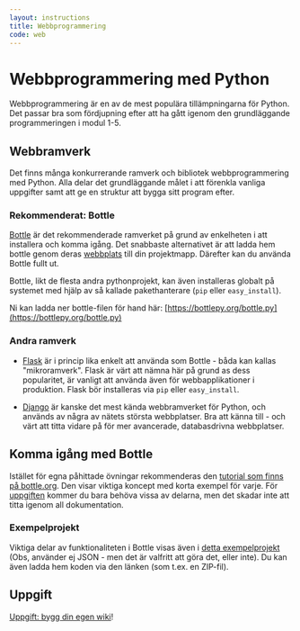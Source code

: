 ```yaml
---
layout: instructions
title: Webbprogrammering
code: web
---
```


# Webbprogrammering med Python

Webbprogrammering är en av de mest populära tillämpningarna för Python. Det passar bra som fördjupning efter att ha gått igenom den grundläggande programmeringen i modul 1-5.

<!--

## ScalableLearning - Videos om webbapplikationer

Till denna modul finns det videoinspelningar som jag gjort. De är kompletterande till föreläsningarna som vi haft i denna modul, och går igenom alla koncept grundligt. All kod som skrivs i videoinspelningarna finns även tillgänglig. För att få tillgång till dessa videos, och möjlighet att ställa frågor till videoinspelningarna så följ dessa instuktioner:

1. Surfa till [https://www.scalable-learning.com/#/](https://www.scalable-learning.com/#/) och skapa ett konto med valfri epostadress.
2. Lägg till denna kursen genom att välja  “Join Course” från menyn “Courses” och ange följande nyckel för kusen: DA354A : YELAT-29268

-->

## Webbramverk

Det finns många konkurrerande ramverk och bibliotek webbprogrammering med Python. Alla delar det grundläggande målet i att förenkla vanliga uppgifter samt att ge en struktur att bygga sitt program efter.

### Rekommenderat: Bottle

[Bottle](http://bottlepy.org/) är det rekommenderade ramverket på grund av enkelheten i att installera och komma igång. Det snabbaste alternativet är att ladda hem bottle genom deras [webbplats](http://bottlepy.org/docs/stable/) till din projektmapp. Därefter kan du använda Bottle fullt ut.

Bottle, likt de flesta andra pythonprojekt, kan även installeras globalt på systemet med hjälp av så kallade pakethanterare (`pip` eller `easy_install`).

Ni kan ladda ner bottle-filen för hand här: [https://bottlepy.org/bottle.py](https://bottlepy.org/bottle.py)

### Andra ramverk

* [Flask](http://flask.pocoo.org) är i princip lika enkelt att använda som Bottle - båda kan kallas "mikroramverk". Flask är värt att nämna här på grund as dess popularitet, är vanligt att använda även för webbapplikationer i produktion. Flask bör installeras via `pip` eller `easy_install`.

* [Django](https://www.djangoproject.com) är kanske det mest kända webbramverket för Python, och används av några av nätets största webbplatser. Bra att känna till - och värt att titta vidare på för mer avancerade, databasdrivna webbplatser.


## Komma igång med Bottle

Istället för egna påhittade övningar rekommenderas den [tutorial som finns på bottle.org](http://bottlepy.org/docs/dev/tutorial.html#quickstart-hello-world). Den visar viktiga koncept med korta exempel för varje. För [uppgiften](assignments/wiki.html) kommer du bara behöva vissa av delarna, men det skadar inte att titta igenom all dokumentation.

### Exempelprojekt

Viktiga delar av funktionaliteten i Bottle visas även i [detta exempelprojekt](https://github.com/Tibbelit/Example-bottle-app) (Obs, använder ej JSON - men det är valfritt att göra det, eller inte). Du kan även ladda hem koden via den länken (som t.ex. en ZIP-fil).

<!--
[Så här ser det ut när man kör projektet](http://tibbelit2.pythonanywhere.com/). (Publicerat gratis via [PythonAnywhere](https://www.pythonanywhere.com).)
-->

## Uppgift

[Uppgift: bygg din egen wiki](assignments/wiki.html)!
